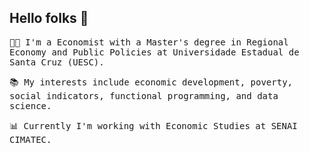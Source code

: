 ## Hello folks 👋

<samp>

🧑‍🎓 I'm a Economist with a Master's degree in Regional Economy and Public Policies at Universidade Estadual de Santa Cruz (UESC).

📚 My interests include economic development, poverty, social indicators, functional programming, and data science.

📊 Currently I'm working with Economic Studies at SENAI CIMATEC.

</samp>
